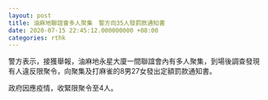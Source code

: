 ```yaml
---
layout: post
title: 油麻地聯誼會多人聚集　警方向35人發罰款通知書
date: 2020-07-15 22:45:12.000000000 +08:00
categories: rthk
---
```


警方表示，接獲舉報，油麻地永星大廈一間聯誼會內有多人聚集，到場後調查發現有人違反限聚令，向聚集及打麻雀的8男27女發出定額罰款通知書。

政府因應疫情，收緊限聚令至4人。
